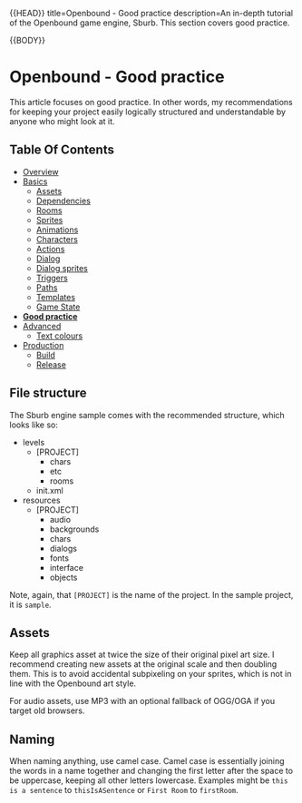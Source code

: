 {{HEAD}}
title=Openbound - Good practice
description=An in-depth tutorial of the Openbound game engine, Sburb. This section covers good practice.

{{BODY}}

# Openbound - Good practice

This article focuses on good practice. In other words, my recommendations for keeping your project easily logically structured and understandable by anyone who might look at it.

## Table Of Contents

-   [Overview](./openbound-overview)
-   [Basics](./openbound-basics)
    -   [Assets](./openbound-assets)
    -   [Dependencies](./openbound-dependencies)
    -   [Rooms](./openbound-rooms)
    -   [Sprites](./openbound-sprites)
    -   [Animations](./openbound-animations)
    -   [Characters](./openbound-characters)
    -   [Actions](./openbound-actions)
    -   [Dialog](./openbound-dialog)
    -   [Dialog sprites](./openbound-dialog-sprites)
    -   [Triggers](./openbound-triggers)
    -   [Paths](./openbound-paths)
    -   [Templates](./openbound-templates)
    -   [Game State](./openbound-gamestate)
-   [**Good practice**](./openbound-good-practice)
-   [Advanced](./openbound-advanced)
    -   [Text colours](./openbound-text-colours)
-   [Production](./openbound-production)
    -   [Build](./openbound-build)
    -   [Release](openbound-release)

## File structure

The Sburb engine sample comes with the recommended structure, which looks like so:

-   levels
    -   [PROJECT]
        -   chars
        -   etc
        -   rooms
    -   init.xml
-   resources
    -   [PROJECT]
        -   audio
        -   backgrounds
        -   chars
        -   dialogs
        -   fonts
        -   interface
        -   objects

Note, again, that `[PROJECT]` is the name of the project. In the sample project, it is `sample`.

## Assets

Keep all graphics asset at twice the size of their original pixel art size. I recommend creating new assets at the original scale and then doubling them. This is to avoid accidental subpixeling on your sprites, which is not in line with the Openbound art style.

For audio assets, use MP3 with an optional fallback of OGG/OGA if you target old browsers.

## Naming

When naming anything, use camel case. Camel case is essentially joining the words in a name together and changing the first letter after the space to be uppercase, keeping all other letters lowercase. Examples might be `this is a sentence` to `thisIsASentence` or `First Room` to `firstRoom`.
